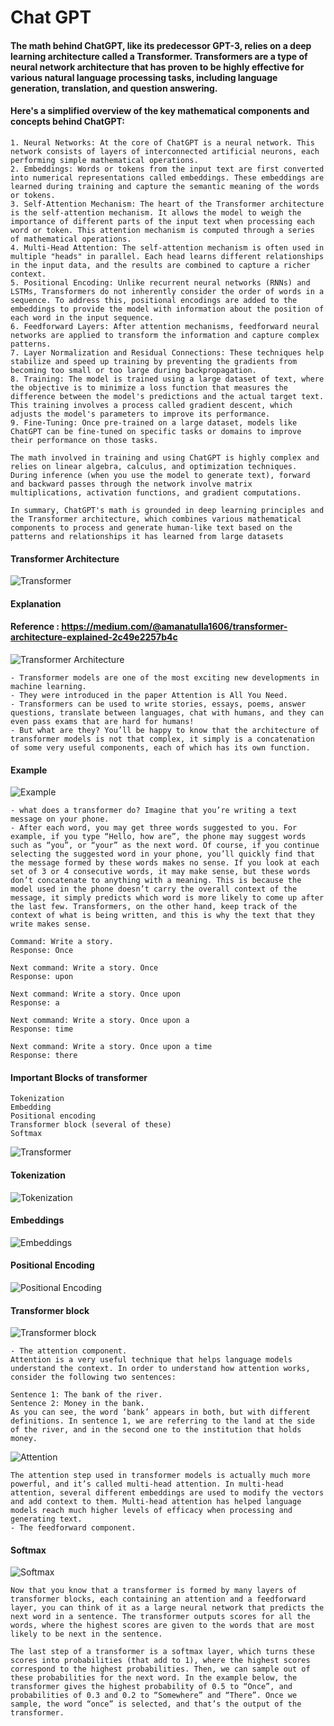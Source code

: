 # Chat GPT
#### The math behind ChatGPT, like its predecessor GPT-3, relies on a deep learning architecture called a Transformer. Transformers are a type of neural network architecture that has proven to be highly effective for various natural language processing tasks, including language generation, translation, and question answering.
    
#### Here's a simplified overview of the key mathematical components and concepts behind ChatGPT:
    
    1. Neural Networks: At the core of ChatGPT is a neural network. This network consists of layers of interconnected artificial neurons, each performing simple mathematical operations.
    2. Embeddings: Words or tokens from the input text are first converted into numerical representations called embeddings. These embeddings are learned during training and capture the semantic meaning of the words or tokens.
    3. Self-Attention Mechanism: The heart of the Transformer architecture is the self-attention mechanism. It allows the model to weigh the importance of different parts of the input text when processing each word or token. This attention mechanism is computed through a series of mathematical operations.
    4. Multi-Head Attention: The self-attention mechanism is often used in multiple "heads" in parallel. Each head learns different relationships in the input data, and the results are combined to capture a richer context.
    5. Positional Encoding: Unlike recurrent neural networks (RNNs) and LSTMs, Transformers do not inherently consider the order of words in a sequence. To address this, positional encodings are added to the embeddings to provide the model with information about the position of each word in the input sequence.
    6. Feedforward Layers: After attention mechanisms, feedforward neural networks are applied to transform the information and capture complex patterns.
    7. Layer Normalization and Residual Connections: These techniques help stabilize and speed up training by preventing the gradients from becoming too small or too large during backpropagation.
    8. Training: The model is trained using a large dataset of text, where the objective is to minimize a loss function that measures the difference between the model's predictions and the actual target text. This training involves a process called gradient descent, which adjusts the model's parameters to improve its performance.
    9. Fine-Tuning: Once pre-trained on a large dataset, models like ChatGPT can be fine-tuned on specific tasks or domains to improve their performance on those tasks.
    
    The math involved in training and using ChatGPT is highly complex and relies on linear algebra, calculus, and optimization techniques. During inference (when you use the model to generate text), forward and backward passes through the network involve matrix multiplications, activation functions, and gradient computations.
    
    In summary, ChatGPT's math is grounded in deep learning principles and the Transformer architecture, which combines various mathematical components to process and generate human-like text based on the patterns and relationships it has learned from large datasets

#### Transformer Architecture
![Transformer](img/transformer.png)

#### Explanation
#### Reference : https://medium.com/@amanatulla1606/transformer-architecture-explained-2c49e2257b4c
![Transformer Architecture](img/transformer1.png)
    
    - Transformer models are one of the most exciting new developments in machine learning. 
    - They were introduced in the paper Attention is All You Need. 
    - Transformers can be used to write stories, essays, poems, answer questions, translate between languages, chat with humans, and they can even pass exams that are hard for humans! 
    - But what are they? You’ll be happy to know that the architecture of transformer models is not that complex, it simply is a concatenation of some very useful components, each of which has its own function.
#### Example
![Example](img/example.png)
    
    - what does a transformer do? Imagine that you’re writing a text message on your phone. 
    - After each word, you may get three words suggested to you. For example, if you type “Hello, how are”, the phone may suggest words such as “you”, or “your” as the next word. Of course, if you continue selecting the suggested word in your phone, you’ll quickly find that the message formed by these words makes no sense. If you look at each set of 3 or 4 consecutive words, it may make sense, but these words don’t concatenate to anything with a meaning. This is because the model used in the phone doesn’t carry the overall context of the message, it simply predicts which word is more likely to come up after the last few. Transformers, on the other hand, keep track of the context of what is being written, and this is why the text that they write makes sense.

    Command: Write a story.
    Response: Once
    
    Next command: Write a story. Once
    Response: upon
    
    Next command: Write a story. Once upon
    Response: a
    
    Next command: Write a story. Once upon a
    Response: time
    
    Next command: Write a story. Once upon a time
    Response: there


#### Important Blocks of transformer
    Tokenization
    Embedding
    Positional encoding
    Transformer block (several of these)
    Softmax
![Transformer](img/architecture.png)

#### Tokenization
![Tokenization](img/token.png)

#### Embeddings
![Embeddings](img/embedding.png)

#### Positional Encoding
![Positional Encoding](img/positional_encoding.png)

#### Transformer block
![Transformer block](img/multi_transformer.png)
    
    - The attention component.
    Attention is a very useful technique that helps language models understand the context. In order to understand how attention works, consider the following two sentences:

    Sentence 1: The bank of the river.
    Sentence 2: Money in the bank.
    As you can see, the word ‘bank’ appears in both, but with different definitions. In sentence 1, we are referring to the land at the side of the river, and in the second one to the institution that holds money.
![Attention](img/attention.png)
            
    The attention step used in transformer models is actually much more powerful, and it’s called multi-head attention. In multi-head attention, several different embeddings are used to modify the vectors and add context to them. Multi-head attention has helped language models reach much higher levels of efficacy when processing and generating text.
    - The feedforward component.
#### Softmax
![Softmax](img/softmax.png)

    Now that you know that a transformer is formed by many layers of transformer blocks, each containing an attention and a feedforward layer, you can think of it as a large neural network that predicts the next word in a sentence. The transformer outputs scores for all the words, where the highest scores are given to the words that are most likely to be next in the sentence.
   
    The last step of a transformer is a softmax layer, which turns these scores into probabilities (that add to 1), where the highest scores correspond to the highest probabilities. Then, we can sample out of these probabilities for the next word. In the example below, the transformer gives the highest probability of 0.5 to “Once”, and probabilities of 0.3 and 0.2 to “Somewhere” and “There”. Once we sample, the word “once” is selected, and that’s the output of the transformer.


